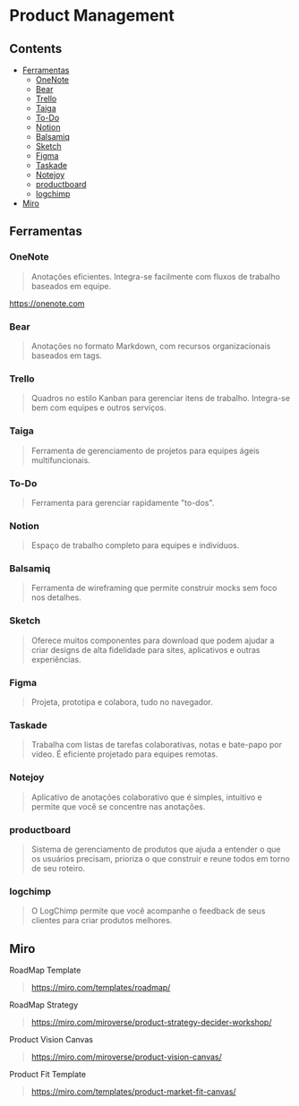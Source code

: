 # Product Management

## Contents

- [Ferramentas](#ferramentas)
  - [OneNote](#onenote)
  - [Bear](#bear)
  - [Trello](#trello)
  - [Taiga](#taiga)
  - [To-Do](#to-do)
  - [Notion](#notion)
  - [Balsamiq](#balsamiq)
  - [Sketch](#sketch)
  - [Figma](#figma)
  - [Taskade](#taskade)
  - [Notejoy](#notejoy)
  - [productboard](#productboard)
  - [logchimp](#logchimp)
- [Miro](#miro)

## Ferramentas

### OneNote

> Anotações eficientes. Integra-se facilmente com fluxos de trabalho baseados em equipe. 

https://onenote.com

### Bear

> Anotações no formato Markdown, com recursos organizacionais baseados em tags.

### Trello

> Quadros no estilo Kanban para gerenciar itens de trabalho. Integra-se bem com equipes e outros serviços.

### Taiga

> Ferramenta de gerenciamento de projetos para equipes ágeis multifuncionais.

### To-Do

> Ferramenta para gerenciar rapidamente "to-dos".

### Notion

> Espaço de trabalho completo para equipes e indivíduos.

### Balsamiq

> Ferramenta de wireframing que permite construir mocks sem foco nos detalhes.

### Sketch

> Oferece muitos componentes para download que podem ajudar a criar designs de alta fidelidade para sites, aplicativos e outras experiências.

### Figma

> Projeta, prototipa e colabora, tudo no navegador.

### Taskade

> Trabalha com listas de tarefas colaborativas, notas e bate-papo por vídeo. É eficiente projetado para equipes remotas.

### Notejoy

> Aplicativo de anotações colaborativo que é simples, intuitivo e permite que você se concentre nas anotações.

### productboard

> Sistema de gerenciamento de produtos que ajuda a entender o que os usuários precisam, prioriza o que construir e reune todos em torno de seu roteiro.

### logchimp

> O LogChimp permite que você acompanhe o feedback de seus clientes para criar produtos melhores.

## Miro

RoadMap Template
> https://miro.com/templates/roadmap/

RoadMap Strategy
> https://miro.com/miroverse/product-strategy-decider-workshop/

Product Vision Canvas
> https://miro.com/miroverse/product-vision-canvas/

Product Fit Template
> https://miro.com/templates/product-market-fit-canvas/
